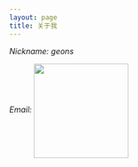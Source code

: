 ```yaml
---
layout: page
title: 关于我
---
```


<i class="fa fa-user"> Nickname: geons</i>

<i class="fa fa-envelope"> Email: <img width="170px" style="vertical-align:middle" src="http://t1.aixinxi.net/o_1creviju1175lgg61c4u14r31boma.png-w.jpg"></i>
